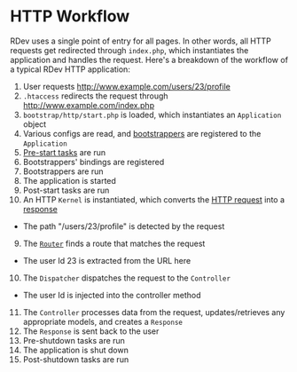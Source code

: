 # HTTP Workflow

RDev uses a single point of entry for all pages.  In other words, all HTTP requests get redirected through `index.php`, which instantiates the application and handles the request.  Here's a breakdown of the workflow of a typical RDev HTTP application:

1. User requests http://www.example.com/users/23/profile
2. `.htaccess` redirects the request through http://www.example.com/index.php
3. `bootstrap/http/start.php` is loaded, which instantiates an `Application` object
4. Various configs are read, and [bootstrappers](bootstrappers) are registered to the `Application`
5. [Pre-start tasks](application#starting-and-shutting-down-an-application) are run
  1. Bootstrappers' bindings are registered
  2. Bootstrappers are run
6. The application is started
7. Post-start tasks are run
8. An HTTP `Kernel` is instantiated, which converts the [HTTP request](http#requests) into a [response](http#responses)
  * The path "/users/23/profile" is detected by the request
9. The [`Router`](routing) finds a route that matches the request
  * The user Id 23 is extracted from the URL here
10. The `Dispatcher` dispatches the request to the `Controller`
  * The user Id is injected into the controller method
11. The `Controller` processes data from the request, updates/retrieves any appropriate models, and creates a `Response`
12. The `Response` is sent back to the user
13. Pre-shutdown tasks are run
14. The application is shut down
15. Post-shutdown tasks are run